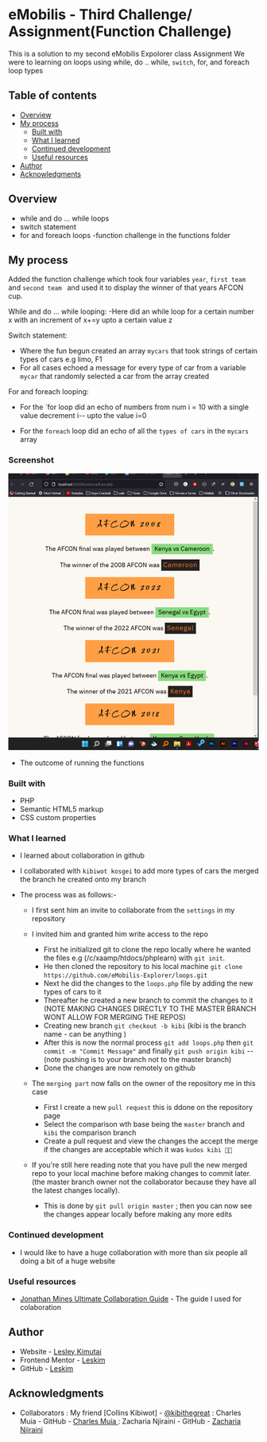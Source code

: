 # eMobilis - Third Challenge/ Assignment(Function Challenge)

This is a solution to my second eMobilis Expolorer class Assignment
We were to learning on loops using while, do .. while, `switch`, for, and foreach loop types

## Table of contents

- [Overview](#overview)
- [My process](#my-process)
  - [Built with](#built-with)
  - [What I learned](#what-i-learned)
  - [Continued development](#continued-development)
  - [Useful resources](#useful-resources)
- [Author](#author)
- [Acknowledgments](#acknowledgments)

## Overview

- while and do ... while loops
- switch statement
- for and foreach loops
-function challenge in the functions folder

## My process

Added the function challenge which took four variables `year`, `first team` and `second team ` and used it to display the winner of that years AFCON cup.

While and do ... while looping:
 -Here did an while loop for a certain number x with an increment of x+=y upto a certain value z 

Switch statement:
 - Where the fun begun created an array `mycars` that took strings of certain types of cars e.g limo, F1 
 - For all cases echoed a message for every type of car from a variable `mycar` that randomly selected a car from the array created 
 
For and foreach looping:
 - For the `for loop did an echo of numbers from num i = 10 with a single value decrement i-- upto the value i=0

 - For the `foreach` loop did an echo of all the `types of cars` in the `mycars` array 

 ### Screenshot

![](./functions/funct.png)

- The outcome of running the functions

### Built with

- PHP
- Semantic HTML5 markup
- CSS custom properties

### What I learned

- I learned about collaboration in github
- I collaborated with `kibiwot kosgei` to add more types of cars the merged the branch he created onto my branch

- The process was as follows:-
  - I first sent him an invite to collaborate from the `settings` in my repository
  - I invited him and granted him write access to the repo

    - First he initialized git to clone the repo locally where he wanted the files e.g (/c/xaamp/htdocs/phplearn) with `git init`.
    - He then cloned the repository to his local machine `git clone https://github.com/eMobilis-Explorer/loops.git` 
    - Next he did the changes to the `loops.php` file by adding the new types of cars to it
    - Thereafter he created a new branch to commit the changes to it (NOTE MAKING CHANGES DIRECTLY TO THE MASTER BRANCH WONT ALLOW FOR MERGING THE REPOS)
    - Creating new branch `git checkout -b kibi` (kibi is the branch name - can be anything )
    - After this is now the normal process `git add loops.php` then `git commit -m "Commit Message"` and finally `git push origin kibi` -- (note pushing is to your branch not to the master branch)
    - Done the changes are now remotely on github
 
  - The `merging part` now falls on the owner of the repository me in this case
    - First I create a new `pull request` this is ddone on the repository page 
    - Select the comparison wth base being the `master` branch and `kibi` the comparison branch
    - Create a pull request and view the changes the accept the merge if the changes are acceptable which it was `kudos kibi 👏🏾`

  - If you're still here reading note that you have pull the new merged repo to your local machine before making changes to commit later. (the master branch owner not the collaborator because they have all the latest changes locally).
    - This is done by `git pull origin master` ; then you can now see the changes appear locally before making any more edits 


### Continued development


 - I would like to have a huge collaboration with more than six people all doing a bit of a huge website 


### Useful resources


- [Jonathan Mines Ultimate Collaboration Guide](https://medium.com/@jonathanmines/the-ultimate-github-collaboration-guide-df816e98fb67) - The guide I used for colaboration

## Author

- Website - [Lesley Kimutai](https://linktr.ee/les_kim)
- Frontend Mentor - [Leskim](https://www.frontendmentor.io/profile/Leskim)
- GitHub - [Leskim](https://github.com/Leskim)



## Acknowledgments

 - Collaborators : My friend [Collins Kibiwot] - [@kibithegreat](https://github.com/kibiwotkosgei)
                 : Charles Muia - GitHub - [Charles Muia ](https://github.com/Charles-Muia)
                 : Zacharia Njiraini - GitHub - [Zacharia Njiraini ](https://github.com/maaszaxxs)
 
